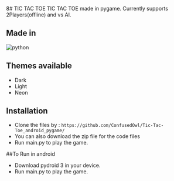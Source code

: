 8# TIC TAC TOE
TIC TAC TOE made in pygame. Currently supports 2Players(offline) and vs AI.
## Made in
<img src = "https://img.shields.io/badge/python%20-%236C0101.svg?style=for-the-badge&logo=python&logoColor=white" alt="python"/>

## Themes available
* Dark
* Light
* Neon

## Installation

- Clone the files by : `https://github.com/ConfusedOwl/Tic-Tac-Toe_android_pygame/`
- You can also download the zip file for the code files
- Run main.py to play the game.

##To Run in android

- Download pydroid 3 in your device.
- Run main.py to play the game.
